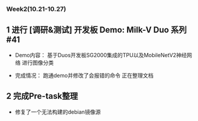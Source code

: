 ### Week2(10.21-10.27)

## 1 进行 [调研&测试] 开发板 Demo: Milk-V Duo 系列 #41
  
  - Demo内容：
    基于Duos开发板SG2000集成的TPU以及MobileNetV2神经网络 进行图像分类
  
  - 完成情况：
    跑通demo并修改了会报错的命令
    正在整理文档
  
## 2 完成Pre-task整理

  - 修复了一个无法构建的debian镜像源

